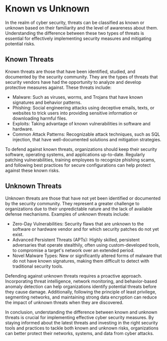 # Known vs Unknown

In the realm of cyber security, threats can be classified as known or unknown based on their familiarity and the level of awareness about them. Understanding the difference between these two types of threats is essential for effectively implementing security measures and mitigating potential risks.

## Known Threats

Known threats are those that have been identified, studied, and documented by the security community. They are the types of threats that security vendors have had the opportunity to analyze and develop protective measures against. These threats include:

- Malware: Such as viruses, worms, and Trojans that have known signatures and behavior patterns.
- Phishing: Social engineering attacks using deceptive emails, texts, or websites to trick users into providing sensitive information or downloading harmful files.
- Exploits: Taking advantage of known vulnerabilities in software and hardware.
- Common Attack Patterns: Recognizable attack techniques, such as SQL injection, that have well-documented solutions and mitigation strategies.

To defend against known threats, organizations should keep their security software, operating systems, and applications up-to-date. Regularly patching vulnerabilities, training employees to recognize phishing scams, and following best practices for secure configurations can help protect against these known risks.

## Unknown Threats

Unknown threats are those that have not yet been identified or documented by the security community. They represent a greater challenge to organizations due to their unpredictable nature and the lack of available defense mechanisms. Examples of unknown threats include:

- Zero-Day Vulnerabilities: Security flaws that are unknown to the software or hardware vendor and for which security patches do not yet exist.
- Advanced Persistent Threats (APTs): Highly skilled, persistent adversaries that operate stealthily, often using custom-developed tools, to compromise a target's network over an extended period.
- Novel Malware Types: New or significantly altered forms of malware that do not have known signatures, making them difficult to detect with traditional security tools.

Defending against unknown threats requires a proactive approach. Incorporating threat intelligence, network monitoring, and behavior-based anomaly detection can help organizations identify potential threats before they cause damage. Additionally, following the principle of least privilege, segmenting networks, and maintaining strong data encryption can reduce the impact of unknown threats when they are discovered.

In conclusion, understanding the difference between known and unknown threats is crucial for implementing effective cyber security measures. By staying informed about the latest threats and investing in the right security tools and practices to tackle both known and unknown risks, organizations can better protect their networks, systems, and data from cyber attacks.